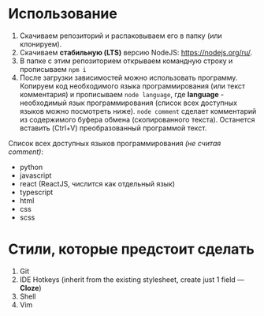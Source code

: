 
# Использование
1. Скачиваем репозиторий и распаковываем его в папку (или клонируем).
2. Скачиваем **стабильную (LTS)** версию NodeJS: https://nodejs.org/ru/.
3. В папке с этим репозиторием открываем командную строку и прописываем ``` npm i ```
4. После загрузки зависимостей можно использовать программу. Копируем код необходимого языка программирования (или текст комментария) и прописываем ``` node language ```, где **language** - необходимый язык программирования (список всех доступных языков можно посмотреть ниже). ``` node comment ``` сделает комментарий из содержимого буфера обмена (скопированного текста). Останется вставить (Ctrl+V) преобразованный программой текст.

Список всех доступных языков программирования _(не считая comment)_:
* python
* javascript
* react (ReactJS, числится как отдельный язык)
* typescript
* html
* css
* scss

# Стили, которые предстоит сделать
1. Git
2. IDE Hotkeys (inherit from the existing stylesheet, create just 1 field — **Cloze**)
3. Shell
4. Vim
